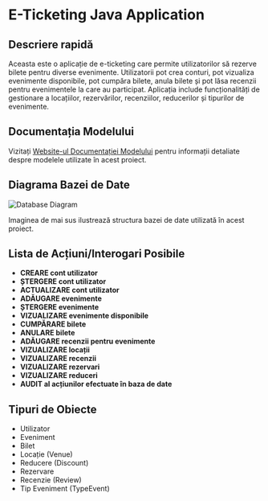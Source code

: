 # E-Ticketing Java Application

## Descriere rapidă
Aceasta este o aplicație de e-ticketing care permite utilizatorilor să rezerve bilete pentru diverse evenimente. Utilizatorii pot crea conturi, pot vizualiza evenimente disponibile, pot cumpăra bilete, anula bilete și pot lăsa recenzii pentru evenimentele la care au participat. Aplicația include funcționalități de gestionare a locațiilor, rezervărilor, recenziilor, reducerilor și tipurilor de evenimente.

## Documentația Modelului
Vizitați [Website-ul Documentației Modelului](https://projectpao-6455c.web.app) pentru informații detaliate despre modelele utilizate în acest proiect.

## Diagrama Bazei de Date
![Database Diagram](URL_imagini_diagram_baza_de_date)

Imaginea de mai sus ilustrează structura bazei de date utilizată în acest proiect.

## Lista de Acțiuni/Interogari Posibile
- **CREARE cont utilizator**
- **ȘTERGERE cont utilizator**
- **ACTUALIZARE cont utilizator**
- **ADĂUGARE evenimente**
- **ȘTERGERE evenimente**
- **VIZUALIZARE evenimente disponibile**
- **CUMPĂRARE bilete**
- **ANULARE bilete**
- **ADĂUGARE recenzii pentru evenimente**
- **VIZUALIZARE locații**
- **VIZUALIZARE recenzii**
- **VIZUALIZARE rezervari**
- **VIZUALIZARE reduceri**
- **AUDIT al acțiunilor efectuate în baza de date**

## Tipuri de Obiecte
- Utilizator
- Eveniment
- Bilet
- Locație (Venue)
- Reducere (Discount)
- Rezervare
- Recenzie (Review)
- Tip Eveniment (TypeEvent)

